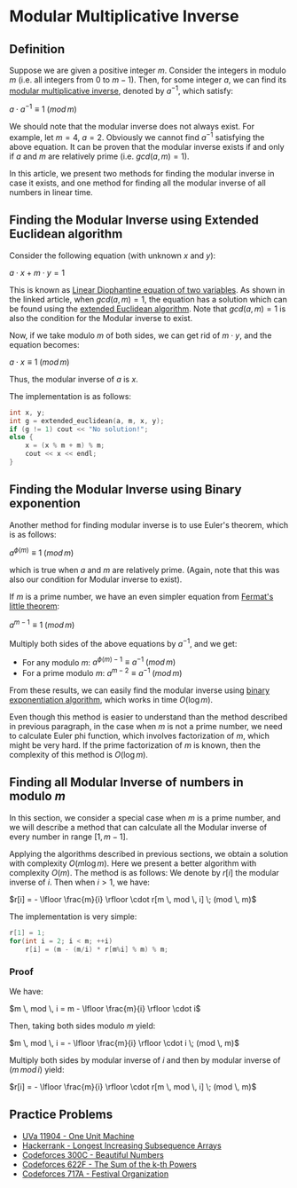 <!--?title Modular Inverse -->

# Modular Multiplicative Inverse

## Definition

Suppose we are given a positive integer $m$. Consider the integers in modulo $m$ (i.e. all integers from $0$ to $m-1$). Then, for some integer $a$, we can find its [modular multiplicative inverse](http://en.wikipedia.org/wiki/Modular_multiplicative_inverse), denoted by $a ^ {-1}$, which satisfy:

$a \cdot a^{-1} \equiv 1 \; (mod \, m)$

We should note that the modular inverse does not always exist. For example, let $m = 4$, $a = 2$. Obviously we cannot find $a^{-1}$ satisfying the above equation. It can be proven that the modular inverse exists if and only if $a$ and $m$ are relatively prime (i.e. $gcd(a, m) = 1$).

In this article, we present two methods for finding the modular inverse in case it exists, and one method for finding all the modular inverse of all numbers in linear time.

## Finding the Modular Inverse using Extended Euclidean algorithm

Consider the following equation (with unknown $x$ and $y$):

$a \cdot x + m \cdot y = 1$

This is known as [Linear Diophantine equation of two variables](./algebra/linear-diophantine-equation.html). As shown in the linked article, when $gcd(a, m) = 1$, the equation has a solution which can be found using the [extended Euclidean algorithm](http://en.wikipedia.org/wiki/Extended_Euclidean_algorithm). Note that $gcd(a, m) = 1$ is also the condition for the Modular inverse to exist.

Now, if we take modulo $m$ of both sides, we can get rid of $m \cdot y$, and the equation becomes:

$a \cdot x \equiv 1 \; (mod \, m)$

Thus, the modular inverse of $a$ is $x$.

The implementation is as follows:

```cpp
int x, y;
int g = extended_euclidean(a, m, x, y);
if (g != 1) cout << "No solution!";
else {
    x = (x % m + m) % m;
    cout << x << endl;
}
```

## Finding the Modular Inverse using Binary exponention

Another method for finding modular inverse is to use Euler's theorem, which is as follows:

$a ^ {\phi (m)} \equiv 1 \; (mod \, m)$

which is true when $a$ and $m$ are relatively prime. (Again, note that this was also our condition for Modular inverse to exist).

If $m$ is a prime number, we have an even simpler equation from [Fermat's little theorem](http://en.wikipedia.org/wiki/Fermat's_little_theorem):

$a ^ {m - 1} \equiv 1 \; (mod \, m)$

Multiply both sides of the above equations by $a ^ {-1}$, and we get:

* For any modulo $m$: $a ^ {\phi (m) - 1} \equiv a ^{-1} \; (mod \, m)$
* For a prime modulo $m$: $a ^ {m - 2} \equiv a ^ {-1} \; (mod \, m)$

From these results, we can easily find the modular inverse using [binary exponentiation algorithm](./algebra/binary-exp.html), which works in time $O(\log m)$.

Even though this method is easier to understand than the method described in previous paragraph, in the case when $m$ is not a prime number, we need to calculate Euler phi function, which involves factorization of $m$, which might be very hard. If the prime factorization of $m$ is known, then the complexity of this method is $O(\log m)$.

## Finding all Modular Inverse of numbers in modulo $m$

In this section, we consider a special case when $m$ is a prime number, and we will describe a method that can calculate all the Modular inverse of every number in range $[1, m-1]$.

Applying the algorithms described in previous sections, we obtain a solution with complexity $O(m \log m)$. Here we present a better algorithm with complexity $O(m)$. The method is as follows: We denote by $r[i]$ the modular inverse of $i$. Then when $i > 1$, we have:

$r[i] = - \lfloor \frac{m}{i} \rfloor \cdot r[m \, mod \, i] \; (mod \, m)$

The implementation is very simple:

```cpp
r[1] = 1;
for(int i = 2; i < m; ++i)
    r[i] = (m - (m/i) * r[m%i] % m) % m;
```

### Proof

We have:

$m \, mod \, i = m -  \lfloor \frac{m}{i} \rfloor \cdot i$

Then, taking both sides modulo $m$ yield:

$m \, mod \, i = - \lfloor \frac{m}{i} \rfloor \cdot i \; (mod \, m)$

Multiply both sides by modular inverse of $i$ and then by modular inverse of $(m \, mod \, i)$ yield:

$r[i] = - \lfloor \frac{m}{i} \rfloor \cdot r[m \, mod \, i] \; (mod \, m)$

## Practice Problems

* [UVa 11904 - One Unit Machine](https://uva.onlinejudge.org/index.php?option=com_onlinejudge&Itemid=8&page=show_problem&problem=3055)
* [Hackerrank - Longest Increasing Subsequence Arrays](https://www.hackerrank.com/contests/world-codesprint-5/challenges/longest-increasing-subsequence-arrays)
* [Codeforces 300C - Beautiful Numbers](http://codeforces.com/problemset/problem/300/C)
* [Codeforces 622F - The Sum of the k-th Powers](http://codeforces.com/problemset/problem/622/F)
* [Codeforces 717A - Festival Organization](http://codeforces.com/problemset/problem/717/A)
